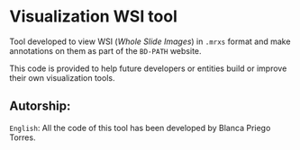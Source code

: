 # Visualization WSI tool
Tool developed to view WSI (*Whole Slide Images*) in `.mrxs` format and make annotations on them as part of the `BD-PATH` website.

This code is provided to help future developers or entities build or improve their own visualization tools.


Autorship:
---

`English`: All the code of this tool has been developed by Blanca Priego Torres.